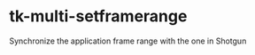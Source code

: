 tk-multi-setframerange
======================

Synchronize the application frame range with the one in Shotgun